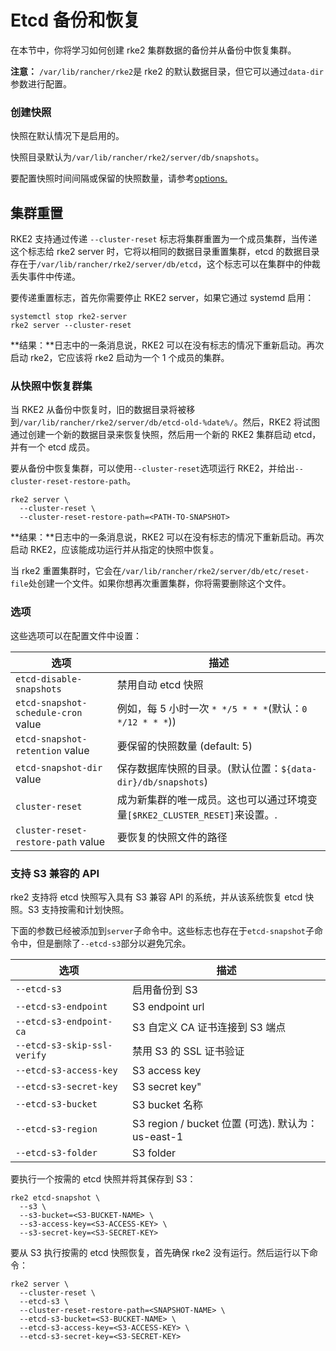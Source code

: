 # Etcd 备份和恢复

在本节中，你将学习如何创建 rke2 集群数据的备份并从备份中恢复集群。

**注意：** `/var/lib/rancher/rke2`是 rke2 的默认数据目录，但它可以通过`data-dir`参数进行配置。

### 创建快照

快照在默认情况下是启用的。

快照目录默认为`/var/lib/rancher/rke2/server/db/snapshots`。

要配置快照时间间隔或保留的快照数量，请参考[options.](#options)

## 集群重置

RKE2 支持通过传递 `--cluster-reset` 标志将集群重置为一个成员集群，当传递这个标志给 rke2 server 时，它将以相同的数据目录重置集群，etcd 的数据目录存在于`/var/lib/rancher/rke2/server/db/etcd`，这个标志可以在集群中的仲裁丢失事件中传递。

要传递重置标志，首先你需要停止 RKE2 server，如果它通过 systemd 启用：

```
systemctl stop rke2-server
rke2 server --cluster-reset
```

**结果：**日志中的一条消息说，RKE2 可以在没有标志的情况下重新启动。再次启动 rke2，它应该将 rke2 启动为一个 1 个成员的集群。

### 从快照中恢复群集

当 RKE2 从备份中恢复时，旧的数据目录将被移到`/var/lib/rancher/rke2/server/db/etcd-old-%date%/`。然后，RKE2 将试图通过创建一个新的数据目录来恢复快照，然后用一个新的 RKE2 集群启动 etcd，并有一个 etcd 成员。

要从备份中恢复集群，可以使用`--cluster-reset`选项运行 RKE2，并给出`--cluster-reset-restore-path`。

```
rke2 server \
  --cluster-reset \
  --cluster-reset-restore-path=<PATH-TO-SNAPSHOT>
```

**结果：**日志中的一条消息说，RKE2 可以在没有标志的情况下重新启动。再次启动 RKE2，应该能成功运行并从指定的快照中恢复。

当 rke2 重置集群时，它会在`/var/lib/rancher/rke2/server/db/etc/reset-file`处创建一个文件。如果你想再次重置集群，你将需要删除这个文件。

### 选项

这些选项可以在配置文件中设置：

| 选项                                | 描述                                                                       |
| ----------------------------------- | -------------------------------------------------------------------------- |
| `etcd-disable-snapshots`            | 禁用自动 etcd 快照                                                         |
| `etcd-snapshot-schedule-cron` value | 例如，每 5 小时一次 `* */5 * * *`(默认：`0 */12 * * *`))                   |
| `etcd-snapshot-retention` value     | 要保留的快照数量 (default: 5)                                              |
| `etcd-snapshot-dir` value           | 保存数据库快照的目录。(默认位置：`${data-dir}/db/snapshots`)               |
| `cluster-reset`                     | 成为新集群的唯一成员。这也可以通过环境变量`[$RKE2_CLUSTER_RESET]`来设置。. |
| `cluster-reset-restore-path` value  | 要恢复的快照文件的路径                                                     |

### 支持 S3 兼容的 API

rke2 支持将 etcd 快照写入具有 S3 兼容 API 的系统，并从该系统恢复 etcd 快照。S3 支持按需和计划快照。

下面的参数已经被添加到`server`子命令中。这些标志也存在于`etcd-snapshot`子命令中，但是删除了`--etcd-s3`部分以避免冗余。

| 选项                        | 描述                                               |
| --------------------------- | -------------------------------------------------- |
| `--etcd-s3`                 | 启用备份到 S3                                      |
| `--etcd-s3-endpoint`        | S3 endpoint url                                    |
| `--etcd-s3-endpoint-ca`     | S3 自定义 CA 证书连接到 S3 端点                    |
| `--etcd-s3-skip-ssl-verify` | 禁用 S3 的 SSL 证书验证                            |
| `--etcd-s3-access-key`      | S3 access key                                      |
| `--etcd-s3-secret-key`      | S3 secret key"                                     |
| `--etcd-s3-bucket`          | S3 bucket 名称                                     |
| `--etcd-s3-region`          | S3 region / bucket 位置 (可选). 默认为： us-east-1 |
| `--etcd-s3-folder`          | S3 folder                                          |

要执行一个按需的 etcd 快照并将其保存到 S3：

```
rke2 etcd-snapshot \
  --s3 \
  --s3-bucket=<S3-BUCKET-NAME> \
  --s3-access-key=<S3-ACCESS-KEY> \
  --s3-secret-key=<S3-SECRET-KEY>
```

要从 S3 执行按需的 etcd 快照恢复，首先确保 rke2 没有运行。然后运行以下命令：

```
rke2 server \
  --cluster-reset \
  --etcd-s3 \
  --cluster-reset-restore-path=<SNAPSHOT-NAME> \
  --etcd-s3-bucket=<S3-BUCKET-NAME> \
  --etcd-s3-access-key=<S3-ACCESS-KEY> \
  --etcd-s3-secret-key=<S3-SECRET-KEY>
```
